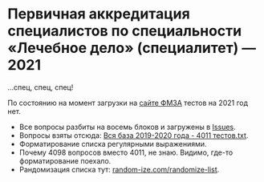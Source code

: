 # Первичная аккредитация специалистов по специальности «Лечебное дело» (специалитет) — 2021

…спец, спец, спец!

По состоянию на момент загрузки на [сайте ФМЗА](https://fmza.ru/fund_assessment_means/lechebnoe-delo/testovye-zadaniya/) тестов на 2021 год нет.

* Все вопросы разбиты на восемь блоков и загружены в [Issues](https://github.com/pvzhelnov/akkred-lechebnoe-delo-2021/issues).
* Вопросы взяты отсюда: [Вся база 2019-2020 года - 4011 тестов.txt](https://github.com/pvzhelnov/akkred-lechebnoe-delo-2021/blob/main/Вся%20база%202019-2020%20года%20-%204011%20тестов.txt).
* Форматирование списка регулярными выражениями.
* Почему 4098 вопросов вместо 4011, не знаю. Видимо, где-то форматирование поехало.
* Рандомизация списка тут: [random-ize.com/randomize-list](https://random-ize.com/randomize-list/).
